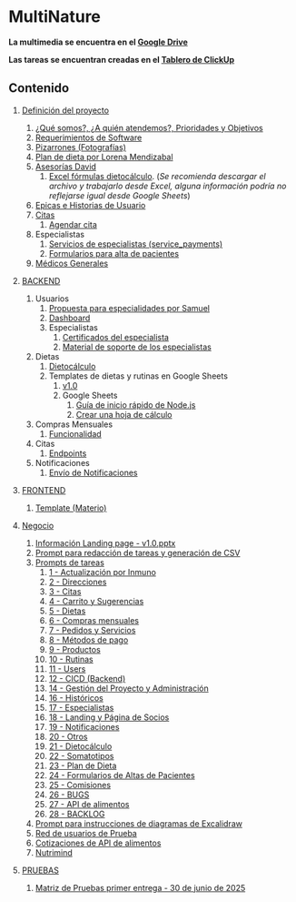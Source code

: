 # MultiNature

**La multimedia se encuentra en el [Google Drive](https://drive.google.com/drive/folders/1cwJvfCM1wVJkn_u9QfFUjZUTU_ccIsdU?hl=es)**

**Las tareas se encuentran creadas en el [Tablero de ClickUp](https://app.clickup.com/9011834369/v/o/5-90115276863-28?pr=90113420950)**

## Contenido

1. [Definición del proyecto](1.%20Definicion%20del%20proyecto/README.md)

   1. [¿Qué somos?, ¿A quién atendemos?, Prioridades y Objetivos](./1.%20Definicion%20del%20proyecto/nosotros/nosotros.md)
   2. [Requerimientos de Software](https://docs.google.com/document/d/1RmOMpKeZ9XW2bLhkbv60YhoURoQoVh6NG7p35GC2HfY/edit?tab=t.0#heading=h.ch0ua7wmgt2e)
   3. [Pizarrones (Fotografías)](https://drive.google.com/drive/folders/1xzSU2FvYMJ0FUUQ61IK06SSVKvtlDxv4?hl=es)
   4. [Plan de dieta por Lorena Mendizabal](https://drive.google.com/drive/folders/1xo10DQko5NIA4IcDTyH213Qk4CWEk86f?hl=es)
   5. [Asesorías David](https://drive.google.com/drive/folders/1XLMn-3zAtnoJp-h9YuRxb90oBlFK3Xw3?hl=es)
      1. [Excel fórmulas dietocálculo](https://docs.google.com/spreadsheets/d/1s78fjfSze-kaOj6Tkxzc-PolM9R1wRvm/edit?gid=622333526#gid=622333526).
         (_Se recomienda descargar el archivo y trabajarlo desde Excel, alguna información podría no reflejarse igual desde Google Sheets_)
   6. [Epicas e Historias de Usuario](./1.%20Definicion%20del%20proyecto/epics&UserStories.png)
   7. [Citas](./1.%20Definicion%20del%20proyecto/citas.md)
      1. [Agendar cita](./1.%20Definicion%20del%20proyecto/agendarCita.png)
   8. Especialistas
      1. [Servicios de especialistas (service_payments)](./1.%20Definicion%20del%20proyecto/servicios.png)
      2. [Formularios para alta de pacientes](./1.%20Definicion%20del%20proyecto/formulariosAltaPacientes.md)
   9. [Médicos Generales](./1.%20Definicion%20del%20proyecto/medicosGenerales.md)
   

2. [BACKEND](./2.%20BACKEND/README.md)

   1. Usuarios
      1. [Propuesta para especialidades por Samuel](./2.%20BACKEND/2.1.%20Users/2.1.1-proposal-for-specialties.md)
      2. [Dashboard](./2.%20BACKEND/2.1.%20Users/2.1.2-dashboard.md)
      3. Especialistas
         1. [Certificados del especialista](./2.%20BACKEND/2.1.%20Users/2.1.3.%20Specialists/2.1.3.1.%20certificates.md)
         2. [Material de soporte de los especialistas](./2.%20BACKEND/2.1.%20Users/2.1.3.%20Specialists/2.1.3.2.%20supportMaterial.md)
   2. Dietas
      1. [Dietocálculo](./2.%20BACKEND/2.2.%20Diets/2.2.1-diet-calculation.md)
      2. Templates de dietas y rutinas en Google Sheets
         1. [v1.0](https://drive.google.com/drive/folders/1k8ewAPPuL3iLdtA_D-K657mLd6s_fZ8F?hl=es)
         2. Google Sheets
            1. [Guía de inicio rápido de Node.js](https://developers.google.com/sheets/api/quickstart/nodejs?hl=es_419)
            2. [Crear una hoja de cálculo](https://developers.google.com/sheets/api/guides/create?hl=es_419)
   3. Compras Mensuales
      1. [Funcionalidad](./2.%20BACKEND/2.3.%20MonthlyPurchases/2.3.1-monthly-purchase-logic.md)
   4. Citas
      1. [Endpoints](./2.%20BACKEND/2.4.%20Bookings/2.4.1.%20endpoints.md)
   5. Notificaciones
      1. [Envío de Notificaciones](./2.%20BACKEND/2.5.%20Notifications/2.5.1-send-notifications.md)

3. [FRONTEND](./3.%20FRONTEND/README.md)

   1. [Template (Materio)](https://drive.google.com/drive/folders/1s18xBtu_Lr_UXC78rAHNnpBERNfTjTBR)

4. [Negocio](./4.%20Negocio/README.md)

   1. [Información Landing page - v1.0.pptx](https://docs.google.com/presentation/d/1RVrquVY3e3JVPRQHY2QF3gE5zH37i3OD/edit?usp=drive_web&ouid=115463368008145921571&rtpof=true)
   2. [Prompt para redacción de tareas y generación de CSV](./4.%20Negocio/promptRedaccionDeTareas.md)
   3. [Prompts de tareas](./4.%20Negocio/promptsDeTareas/)
      1. [1 - Actualización por Inmuno](./4.%20Negocio/promptsDeTareas/1-actualizacion-por-inmuno.md)
      2. [2 - Direcciones](./4.%20Negocio/promptsDeTareas/2-direcciones.md)
      3. [3 - Citas](./4.%20Negocio/promptsDeTareas/3-citas.md)
      4. [4 - Carrito y Sugerencias](./4.%20Negocio/promptsDeTareas/4-carrito-y-sugerencias.md)
      5. [5 - Dietas](./4.%20Negocio/promptsDeTareas/5-dietas.md)
      6. [6 - Compras mensuales](./4.%20Negocio/promptsDeTareas/6-compras-mensuales.md)
      7. [7 - Pedidos y Servicios](./4.%20Negocio/promptsDeTareas/7-pedidos-y-servicios.md)
      8. [8 - Métodos de pago](./4.%20Negocio/promptsDeTareas/8-metodos-de-pago.md)
      9. [9 - Productos](./4.%20Negocio/promptsDeTareas/9-productos.md)
      10. [10 - Rutinas](./4.%20Negocio/promptsDeTareas/10-rutinas.md)
      11. [11 - Users](./4.%20Negocio/promptsDeTareas/11-users.md)
      12. [12 - CICD (Backend)](./4.%20Negocio/promptsDeTareas/12-cicd.md)
      13. [14 - Gestión del Proyecto y Administración](./4.%20Negocio/promptsDeTareas/14-gestion-del-proyecto-y-administracion.md)
      14. [16 - Históricos](./4.%20Negocio/promptsDeTareas/16-historicos.md)
      15. [17 - Especialistas](./4.%20Negocio/promptsDeTareas/17-especialistas.md)
      16. [18 - Landing y Página de Socios](./4.%20Negocio/promptsDeTareas/18-landing-y-pagina-de-socios.md)
      17. [19 - Notificaciones](./4.%20Negocio/promptsDeTareas/19-notificaciones.md)
      18. [20 - Otros](./4.%20Negocio/promptsDeTareas/20-otros.md)
      19. [21 - Dietocálculo](./4.%20Negocio/promptsDeTareas/21-dietocalculo.md)
      20. [22 - Somatotipos](./4.%20Negocio/promptsDeTareas/22-somatotipos.md)
      21. [23 - Plan de Dieta](./4.%20Negocio/promptsDeTareas/23-plan-de-dieta.md)
      22. [24 - Formularios de Altas de Pacientes](./4.%20Negocio/promptsDeTareas/24-formularios-de-altas-de-pacientes.md)
      23. [25 - Comisiones](./4.%20Negocio/promptsDeTareas/25-comisiones.md)
      24. [26 - BUGS](./4.%20Negocio/promptsDeTareas/26-bugs.md)
      25. [27 - API de alimentos](./4.%20Negocio/promptsDeTareas/27-api-de-alimentos.md)
      26. [28 - BACKLOG](./4.%20Negocio/promptsDeTareas/28-backlog.md)
   4. [Prompt para instrucciones de diagramas de Excalidraw](./4.%20Negocio/propmtDiagramasDeExcalidraw.md)
   5. [Red de usuarios de Prueba](./4.%20Negocio/redDeUsuariosDePrueba.png)
   6. [Cotizaciones de API de alimentos](https://docs.google.com/spreadsheets/d/1JeiPtQWeF2uLBE1RfwcXrMesc1mnqNiC7EC6lY87YIg/edit?gid=1883683087#gid=1883683087)
   7. [Nutrimind](https://www.nutrimind.net/page/software_de_nutricion_videos)

5. [PRUEBAS](./5.%20PRUEBAS/README.md)
   1. [Matriz de Pruebas primer entrega - 30 de junio de 2025](./5.%20PRUEBAS/5.1.%20primerEntrega-2025.06.30.md)
